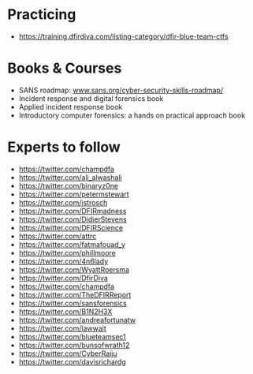 # Practicing
* https://training.dfirdiva.com/listing-category/dfir-blue-team-ctfs
# Books & Courses

* SANS roadmap: www.sans.org/cyber-security-skills-roadmap/
* Incident response and digital forensics book
* Applied incident response book
* Introductory computer forensics: a hands on practical approach book

# Experts to follow
* https://twitter.com/champdfa
* https://twitter.com/ali_alwashali
* https://twitter.com/binaryz0ne
* https://twitter.com/petermstewart
* https://twitter.com/jstrosch
* https://twitter.com/DFIRmadness
* https://twitter.com/DidierStevens
* https://twitter.com/DFIRScience
* https://twitter.com/attrc
* https://twitter.com/fatmafouad_y
* https://twitter.com/phillmoore
* https://twitter.com/4n6lady
* https://twitter.com/WyattRoersma
* https://twitter.com/DfirDiva
* https://twitter.com/champdfa
* https://twitter.com/TheDFIRReport
* https://twitter.com/sansforensics
* https://twitter.com/B1N2H3X
* https://twitter.com/andreafortunatw
* https://twitter.com/lawwait
* https://twitter.com/blueteamsec1
* https://twitter.com/bunsofwrath12
* https://twitter.com/CyberRaiju
* https://twitter.com/davisrichardg

